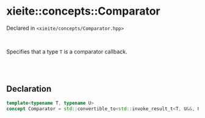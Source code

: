 # xieite::concepts::Comparator
Declared in `<xieite/concepts/Comparator.hpp>`

<br/>

Specifies that a type `T` is a comparator callback.

<br/><br/>

## Declaration
```cpp
template<typename T, typename U>
concept Comparator = std::convertible_to<std::invoke_result_t<T, U&&, U&&>, bool>;
```
